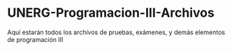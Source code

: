 # UNERG-Programacion-III-Archivos
Aquí estarán todos los archivos de pruebas, exámenes, y demás elementos de programación III
